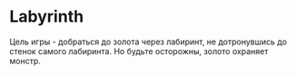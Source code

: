 # Labyrinth
Цель игры - добраться до золота через лабиринт, не дотронувшись до стенок самого лабиринта. Но будьте осторожны, золото охраняет монстр.
